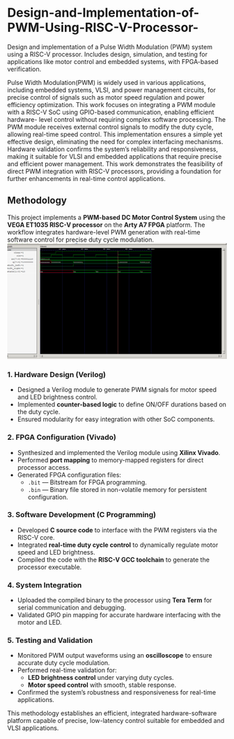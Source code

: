# Design-and-Implementation-of-PWM-Using-RISC-V-Processor-
Design and implementation of a Pulse Width Modulation (PWM) system using a RISC-V processor. Includes design, simulation, and testing for applications like motor control and embedded systems, with FPGA-based verification.


Pulse Width Modulation(PWM) is widely used in 
various applications, including embedded systems, VLSI, and 
power management circuits, for precise control of signals such as 
motor speed regulation and power efficiency optimization. This 
work focuses on integrating a PWM module with a RISC-V SoC 
using GPIO-based communication, enabling efficient hardware- 
level control without requiring complex software processing. The 
PWM module receives external control signals to modify the 
duty cycle, allowing real-time speed control. This implementation 
ensures a simple yet effective design, eliminating the need for 
complex interfacing mechanisms. Hardware validation confirms 
the system’s reliability and responsiveness, making it suitable 
for VLSI and embedded applications that require precise and 
efficient power management. This work demonstrates the feasibility of direct PWM integration with RISC-V processors, 
providing a foundation for further enhancements in real-time 
control applications.


## Methodology

This project implements a **PWM-based DC Motor Control System** using the **VEGA ET1035 RISC-V processor** on the **Arty A7 FPGA** platform. The workflow integrates hardware-level PWM generation with real-time software control for precise duty cycle modulation.
![Simulation Result](./silde_sim.png.png)

### 1. Hardware Design (Verilog)
- Designed a Verilog module to generate PWM signals for motor speed and LED brightness control.  
- Implemented **counter-based logic** to define ON/OFF durations based on the duty cycle.  
- Ensured modularity for easy integration with other SoC components.

### 2. FPGA Configuration (Vivado)
- Synthesized and implemented the Verilog module using **Xilinx Vivado**.  
- Performed **port mapping** to memory-mapped registers for direct processor access.  
- Generated FPGA configuration files:
  - `.bit` — Bitstream for FPGA programming.  
  - `.bin` — Binary file stored in non-volatile memory for persistent configuration.

### 3. Software Development (C Programming)
- Developed **C source code** to interface with the PWM registers via the RISC-V core.  
- Integrated **real-time duty cycle control** to dynamically regulate motor speed and LED brightness.  
- Compiled the code with the **RISC-V GCC toolchain** to generate the processor executable.

### 4. System Integration
- Uploaded the compiled binary to the processor using **Tera Term** for serial communication and debugging.  
- Validated GPIO pin mapping for accurate hardware interfacing with the motor and LED.  

### 5. Testing and Validation
- Monitored PWM output waveforms using an **oscilloscope** to ensure accurate duty cycle modulation.  
- Performed real-time validation for:
  - **LED brightness control** under varying duty cycles.  
  - **Motor speed control** with smooth, stable response.  
- Confirmed the system’s robustness and responsiveness for real-time applications.

This methodology establishes an efficient, integrated hardware-software platform capable of precise, low-latency control suitable for embedded and VLSI applications.

